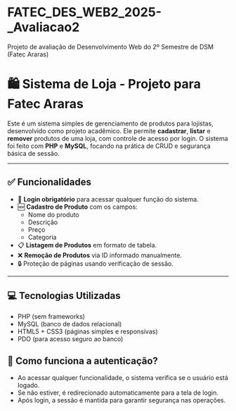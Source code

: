 # FATEC_DES_WEB2_2025-_Avaliacao2
Projeto de avaliação de Desenvolvimento Web do 2º Semestre de DSM (Fatec Araras)

# 🛍️ Sistema de Loja - Projeto para Fatec Araras

Este é um sistema simples de gerenciamento de produtos para lojistas, desenvolvido como projeto acadêmico. Ele permite **cadastrar**, **listar** e **remover** produtos de uma loja, com controle de acesso por login. O sistema foi feito com **PHP** e **MySQL**, focando na prática de CRUD e segurança básica de sessão.

---

## ✅ Funcionalidades

- 🔐 **Login obrigatório** para acessar qualquer função do sistema.
- 🆕 **Cadastro de Produto** com os campos:
  - Nome do produto
  - Descrição
  - Preço
  - Categoria
- 📋 **Listagem de Produtos** em formato de tabela.
- ❌ **Remoção de Produtos** via ID informado manualmente.
- 🔒 Proteção de páginas usando verificação de sessão.

---

## 💻 Tecnologias Utilizadas

- PHP (sem frameworks)
- MySQL (banco de dados relacional)
- HTML5 + CSS3 (páginas simples e responsivas)
- PDO (para acesso seguro ao banco)


## 🔐 Como funciona a autenticação?

- Ao acessar qualquer funcionalidade, o sistema verifica se o usuário está logado.
- Se não estiver, é redirecionado automaticamente para a tela de login.
- Após login, a sessão é mantida para garantir segurança nas operações.